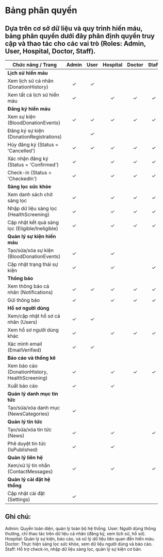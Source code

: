 # Bảng phân quyền
## Dựa trên cơ sở dữ liệu và quy trình hiến máu, bảng phân quyền dưới đây phân định quyền truy cập và thao tác cho các vai trò (Roles: Admin, User, Hospital, Doctor, Staff).

| Chức năng / Trang | Admin | User | Hospital | Doctor | Staff |
|-------------------|:-----:|:----:|:--------:|:------:|:-----:|
| **Lịch sử hiến máu** ||||||
| Xem lịch sử cá nhân (DonationHistory) | ✓ | ✓ |   |   |   |
| Xem tất cả lịch sử hiến máu           | ✓ |   | ✓ | ✓ | ✓ |
| **Đăng ký hiến máu** ||||||
| Xem sự kiện (BloodDonationEvents)      | ✓ | ✓ | ✓ | ✓ | ✓ |
| Đăng ký sự kiện (DonationRegistrations)|   | ✓ |   |   |   |
| Hủy đăng ký (Status = 'Cancelled')     | ✓ | ✓ | ✓ | ✓ | ✓ |
| Xác nhận đăng ký (Status = 'Confirmed')| ✓ |   | ✓ | ✓ | ✓ |
| Check-in (Status = 'CheckedIn')        | ✓ |   | ✓ | ✓ | ✓ |
| **Sàng lọc sức khỏe** ||||||
| Xem danh sách chờ sàng lọc             | ✓ |   | ✓ | ✓ | ✓ |
| Nhập dữ liệu sàng lọc (HealthScreening)| ✓ |   | ✓ | ✓ | ✓ |
| Cập nhật kết quả sàng lọc (Eligible/Ineligible) | ✓ |   | ✓ | ✓ | ✓ |
| **Quản lý sự kiện hiến máu** ||||||
| Tạo/sửa/xóa sự kiện (BloodDonationEvents) | ✓ |   | ✓ |   |   |
| Cập nhật trạng thái sự kiện            | ✓ |   | ✓ |   | ✓ |
| **Thông báo** ||||||
| Xem thông báo cá nhân (Notifications)  | ✓ | ✓ | ✓ | ✓ | ✓ |
| Gửi thông báo                          | ✓ |   | ✓ | ✓ | ✓ |
| **Hồ sơ người dùng** ||||||
| Xem/cập nhật hồ sơ cá nhân (Users)     | ✓ | ✓ |   |   |   |
| Xem hồ sơ người dùng khác              | ✓ |   | ✓ | ✓ | ✓ |
| Xác minh email (EmailVerified)         | ✓ | ✓ |   |   |   |
| **Báo cáo và thống kê** ||||||
| Xem báo cáo (DonationHistory, HealthScreening) | ✓ |   | ✓ | ✓ | ✓ |
| Xuất báo cáo                           | ✓ |   | ✓ |   |   |
| **Quản lý danh mục tin tức** ||||||
| Tạo/sửa/xóa danh mục (NewsCategories)  | ✓ |   |   |   |   |
| **Quản lý tin tức** ||||||
| Tạo/sửa/xóa tin tức (News)             | ✓ |   | ✓ |   | ✓ |
| Phê duyệt tin tức (IsPublished)        | ✓ |   | ✓ |   |   |
| **Quản lý liên hệ** ||||||
| Xem/xử lý tin nhắn (ContactMessages)   | ✓ |   | ✓ |   | ✓ |
| **Quản lý cài đặt hệ thống** ||||||
| Cập nhật cài đặt (Settings)            | ✓ |   |   |   |   |

## Ghi chú:

Admin: Quyền toàn diện, quản lý toàn bộ hệ thống.
User: Người dùng thông thường, chỉ thao tác trên dữ liệu cá nhân (đăng ký, xem lịch sử, hồ sơ).
Hospital: Quản lý sự kiện, báo cáo, và xử lý dữ liệu liên quan đến hiến máu.
Doctor: Thực hiện sàng lọc sức khỏe, xem dữ liệu người dùng và báo cáo.
Staff: Hỗ trợ check-in, nhập dữ liệu sàng lọc, quản lý sự kiện cơ bản.
